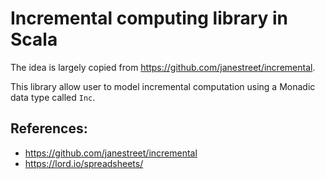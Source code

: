 # Incremental computing library in Scala

The idea is largely copied from https://github.com/janestreet/incremental.

This library allow user to model incremental computation using a Monadic data type called `Inc`.

## References:
* https://github.com/janestreet/incremental
* https://lord.io/spreadsheets/